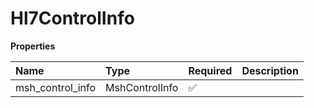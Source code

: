 # Hl7ControlInfo

**Properties**

| Name             | Type           | Required | Description |
| :--------------- | :------------- | :------- | :---------- |
| msh_control_info | MshControlInfo | ✅       |             |

